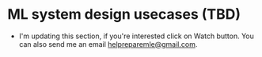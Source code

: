 # ML system design usecases (TBD)
* I'm updating this section, if you're interested click on Watch button. You can also send me an email helpreparemle@gmail.com. 